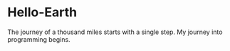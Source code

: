 # Hello-Earth
The journey of a thousand miles starts with a single step. My journey into programming begins.
